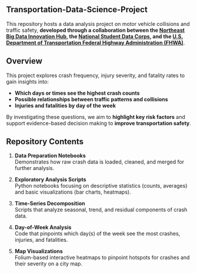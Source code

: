 ## Transportation-Data-Science-Project

This repository hosts a data analysis project on motor vehicle collisions and traffic safety, **developed through a collaboration between the [Northeast Big Data Innovation Hub](https://nebigdatahub.org/), the [National Student Data Corps](https://nebigdatahub.org/nsdc/), and the [U.S. Department of Transportation Federal Highway Administration (FHWA)](https://www.fhwa.dot.gov/)**.


## Overview

This project explores crash frequency, injury severity, and fatality rates to gain insights into:

- **Which days or times see the highest crash counts**  
- **Possible relationships between traffic patterns and collisions**  
- **Injuries and fatalities by day of the week**  

By investigating these questions, we aim to **highlight key risk factors** and support evidence-based decision making to **improve transportation safety**.

## Repository Contents

1. **Data Preparation Notebooks**  
   Demonstrates how raw crash data is loaded, cleaned, and merged for further analysis.  

2. **Exploratory Analysis Scripts**  
   Python notebooks focusing on descriptive statistics (counts, averages) and basic visualizations (bar charts, heatmaps).  

3. **Time-Series Decomposition**  
   Scripts that analyze seasonal, trend, and residual components of crash data.  

4. **Day-of-Week Analysis**  
   Code that pinpoints which day(s) of the week see the most crashes, injuries, and fatalities.  

5. **Map Visualizations**  
   Folium-based interactive heatmaps to pinpoint hotspots for crashes and their severity on a city map.

   
